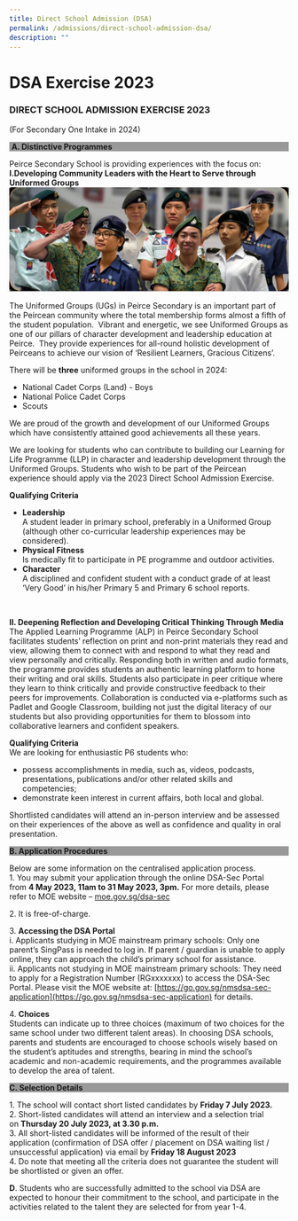 ```yaml
---
title: Direct School Admission (DSA)
permalink: /admissions/direct-school-admission-dsa/
description: ""
---
```

# **DSA Exercise 2023**

### DIRECT SCHOOL ADMISSION EXERCISE 2023  
(For Secondary One Intake in 2024)

<div style="background-color: #999999;">&nbsp;<b>A. Distinctive Programmes</b></div>

Peirce Secondary School is providing experiences with the focus on:<br>
**I.Developing Community Leaders with the Heart to Serve through Uniformed Groups**
![](/images/dsa221-1024x382-1.png)

The Uniformed Groups (UGs) in Peirce Secondary is an important part of the Peircean community where the total membership forms almost a fifth of the student population.&nbsp; Vibrant and energetic, we see Uniformed Groups as one of our pillars of character development and leadership education at Peirce.&nbsp; They provide experiences for all-round holistic development of Peirceans to achieve our vision of ‘Resilient Learners, Gracious Citizens’.

There will be&nbsp;**three**&nbsp;uniformed groups in the school in 2024:
*   National Cadet Corps (Land) - Boys
*   National Police Cadet Corps
*   Scouts

We are proud of the growth and development of our Uniformed Groups which have consistently attained good achievements all these years.

We are looking for students who can contribute to building our Learning for Life Programme (LLP) in character and leadership development through the Uniformed Groups. Students who wish to be part of the Peircean experience should apply via the 2023 Direct School Admission Exercise.

**Qualifying Criteria**
*   **Leadership**   
A student leader in primary school, preferably in a Uniformed Group (although other co-curricular leadership experiences may be considered).
*   **Physical Fitness**   
Is medically fit to participate in PE programme and outdoor activities.
*   **Character**   
A disciplined and confident student with a conduct grade of at least ‘Very Good’ in his/her Primary 5 and Primary 6 school reports.
<br>

**II. Deepening Reflection and Developing Critical Thinking Through Media**
The Applied Learning Programme (ALP) in Peirce Secondary School facilitates students’ reflection on print and non-print materials they read and view, allowing them to connect with and respond to what they read and view personally and critically. Responding both in written and audio formats, the programme provides students an authentic learning platform to hone their writing and oral skills. Students also participate in peer critique where they learn to think critically and provide constructive feedback to their peers for improvements. Collaboration is conducted via e-platforms such as Padlet and Google Classroom, building not just the digital literacy of our students but also providing opportunities for them to blossom into collaborative learners and confident speakers.

**Qualifying Criteria**<br>
We are looking for enthusiastic P6 students who:
*   possess accomplishments in media, such as, videos, podcasts, presentations, publications and/or other related skills and competencies;
*   demonstrate keen interest in current affairs, both local and global.

Shortlisted candidates will attend an in-person interview and be assessed on their experiences of the above as well as confidence and quality in oral presentation.

<div style="background-color: #999999;"><b>B. Application Procedures</b></div>

Below are some information on the centralised application process.<br>
1\.  You may submit your application through the online DSA-Sec Portal from&nbsp;**4 May 2023, 11am to 31 May 2023, 3pm.**   For more details, please refer to MOE website –&nbsp;[moe.gov.sg/dsa-sec](http://www.moe.gov.sg/dsa-sec)

2\.  It is free-of-charge.  

3\.  **Accessing the DSA Portal** <br>
i. Applicants studying in MOE mainstream primary schools: Only one parent’s SingPass is needed to log in. If parent / guardian is unable to apply online, they can approach the child’s primary school for assistance.   
ii. Applicants not studying in MOE mainstream primary schools: They need to apply for a Registration Number (RGxxxxxxx) to access the DSA-Sec Portal. Please visit the MOE website at: [https://go.gov.sg/nmsdsa-sec-application](https://go.gov.sg/nmsdsa-sec-application) for details.

4\.  **Choices**    
Students can indicate up to three choices (maximum of two choices for the same school under two different talent areas). In choosing DSA schools, parents and students are encouraged to choose schools wisely based on the student’s aptitudes and strengths, bearing in mind the school’s academic and non-academic requirements, and the programmes available to develop the area of talent.

<div style="background-color: #999999;"><b>C. Selection Details</b></div>

1\.  The school will contact short listed candidates by&nbsp;**Friday&nbsp;7 July 2023.**     
2\.  Short-listed candidates will attend an interview and a selection trial on&nbsp;**Thursday 20 July 2023, at 3.30 p.m.**     
3\.  All short-listed candidates will be informed of the result of their application (confirmation of DSA offer / placement on DSA waiting list / unsuccessful application) via email by&nbsp;**Friday 18 August 2023**    
4\.  Do note that meeting all the criteria does not guarantee the student will be shortlisted or given an offer.

**D**. Students who are successfully admitted to the school via DSA are expected to honour their commitment to the school, and participate in the activities related to the talent they are selected for from year 1-4.